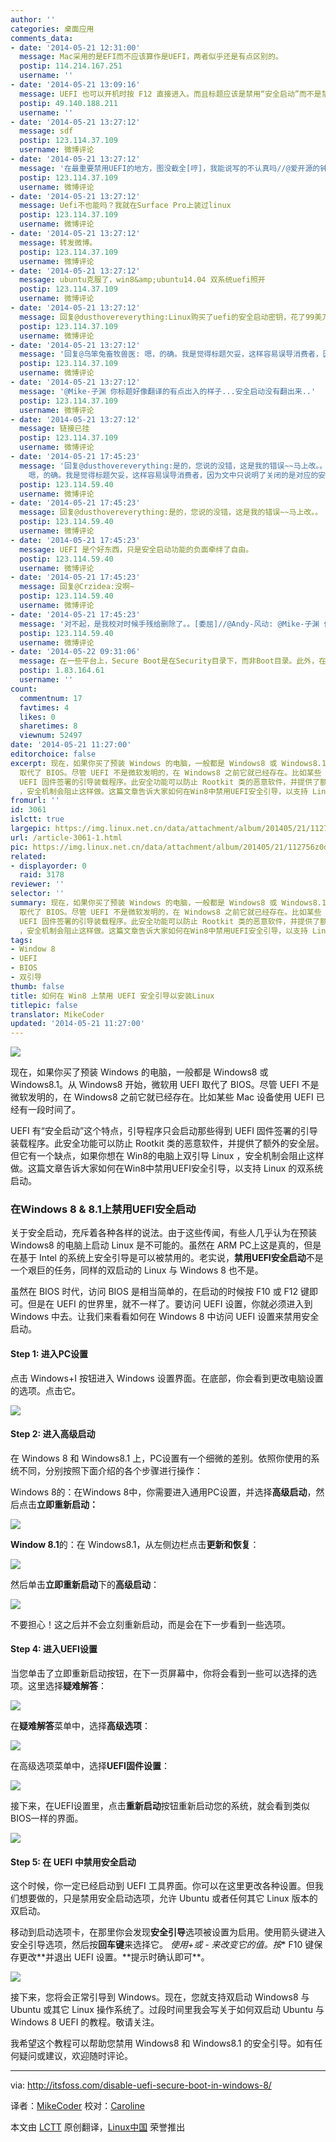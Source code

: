 ```yaml
---
author: ''
categories: 桌面应用
comments_data:
- date: '2014-05-21 12:31:00'
  message: Mac采用的是EFI而不应该算作是UEFI，两者似乎还是有点区别的。
  postip: 114.214.167.251
  username: ''
- date: '2014-05-21 13:09:16'
  message: UEFI 也可以开机时按 F12 直接进入。而且标题应该是禁用“安全启动”而不是禁用 UEFI ，这样会误导别人以为
  postip: 49.140.188.211
  username: ''
- date: '2014-05-21 13:27:12'
  message: sdf
  postip: 123.114.37.109
  username: 微博评论
- date: '2014-05-21 13:27:12'
  message: '在最重要禁用UEFI的地方，图没截全[哼]，我能说写的不认真吗//@爱开源的钟情GNOME: sdf'
  postip: 123.114.37.109
  username: 微博评论
- date: '2014-05-21 13:27:12'
  message: Uefi不也能吗？我就在Surface Pro上装过linux
  postip: 123.114.37.109
  username: 微博评论
- date: '2014-05-21 13:27:12'
  message: 转发微博。
  postip: 123.114.37.109
  username: 微博评论
- date: '2014-05-21 13:27:12'
  message: ubuntu克服了，win8&amp;ubuntu14.04 双系统uefi照开
  postip: 123.114.37.109
  username: 微博评论
- date: '2014-05-21 13:27:12'
  message: 回复@dusthovereverything:Linux购买了uefi的安全启动密钥，花了99美刀。其对应的公钥控制在微软手里。如果微软宣布废除公钥，那linux就无法安装在uefi的电脑上了。
  postip: 123.114.37.109
  username: 微博评论
- date: '2014-05-21 13:27:12'
  message: '回复@乌笨兔畜牧兽医: 嗯，的确。我是觉得标题欠妥，这样容易误导消费者，因为文中只说明了关闭的是对应的安全策略而不是整个UEFI'
  postip: 123.114.37.109
  username: 微博评论
- date: '2014-05-21 13:27:12'
  message: '@Mike-子渊 你标题好像翻译的有点出入的样子...安全启动没有翻出来..'
  postip: 123.114.37.109
  username: 微博评论
- date: '2014-05-21 13:27:12'
  message: 链接已挂
  postip: 123.114.37.109
  username: 微博评论
- date: '2014-05-21 17:45:23'
  message: '回复@dusthovereverything:是的，您说的没错，这是我的错误~~马上改。。 //@dusthovereverything:回复@乌笨兔畜牧兽医:
    嗯，的确。我是觉得标题欠妥，这样容易误导消费者，因为文中只说明了关闭的是对应的安全策略而不是整个UEFI'
  postip: 123.114.59.40
  username: 微博评论
- date: '2014-05-21 17:45:23'
  message: 回复@dusthovereverything:是的，您说的没错，这是我的错误~~马上改。。
  postip: 123.114.59.40
  username: 微博评论
- date: '2014-05-21 17:45:23'
  message: UEFI 是个好东西，只是安全启动功能的负面牵绊了自由。
  postip: 123.114.59.40
  username: 微博评论
- date: '2014-05-21 17:45:23'
  message: 回复@Crzidea:没啊~
  postip: 123.114.59.40
  username: 微博评论
- date: '2014-05-21 17:45:23'
  message: '对不起，是我校对时候手残给删除了。。[委屈]//@Andy-风动: @Mike-子渊 你标题好像翻译的有点出入的样子...安全启动没有翻出来..'
  postip: 123.114.59.40
  username: 微博评论
- date: '2014-05-22 09:31:06'
  message: 在一些平台上，Secure Boot是在Security目录下，而非Boot目录。此外，在一些平台上，Secure Boot与CSM的设
  postip: 1.83.164.61
  username: ''
count:
  commentnum: 17
  favtimes: 4
  likes: 0
  sharetimes: 8
  viewnum: 52497
date: '2014-05-21 11:27:00'
editorchoice: false
excerpt: 现在，如果你买了预装 Windows 的电脑，一般都是 Windows8 或 Windows8.1。从 Windows8 开始，微软用 UEFI
  取代了 BIOS。尽管 UEFI 不是微软发明的，在 Windows8 之前它就已经存在。比如某些 Mac 设备使用 UEFI 已经有一段时间了。 UEFI 有安全启动这个特点，引导程序只会启动那些得到
  UEFI 固件签署的引导装载程序。此安全功能可以防止 Rootkit 类的恶意软件，并提供了额外的安全层。但它有一个缺点，如果你想在 Win8的电脑上双引导 Linux
  ，安全机制会阻止这样做。这篇文章告诉大家如何在Win8中禁用UEFI安全引导，以支持 Linux 的双系统
fromurl: ''
id: 3061
islctt: true
largepic: https://img.linux.net.cn/data/attachment/album/201405/21/112756z0d3kyigfvdgiov3.jpeg
url: /article-3061-1.html
pic: https://img.linux.net.cn/data/attachment/album/201405/21/112756z0d3kyigfvdgiov3.jpeg.thumb.jpg
related:
- displayorder: 0
  raid: 3178
reviewer: ''
selector: ''
summary: 现在，如果你买了预装 Windows 的电脑，一般都是 Windows8 或 Windows8.1。从 Windows8 开始，微软用 UEFI
  取代了 BIOS。尽管 UEFI 不是微软发明的，在 Windows8 之前它就已经存在。比如某些 Mac 设备使用 UEFI 已经有一段时间了。 UEFI 有安全启动这个特点，引导程序只会启动那些得到
  UEFI 固件签署的引导装载程序。此安全功能可以防止 Rootkit 类的恶意软件，并提供了额外的安全层。但它有一个缺点，如果你想在 Win8的电脑上双引导 Linux
  ，安全机制会阻止这样做。这篇文章告诉大家如何在Win8中禁用UEFI安全引导，以支持 Linux 的双系统
tags:
- Window 8
- UEFI
- BIOS
- 双引导
thumb: false
title: 如何在 Win8 上禁用 UEFI 安全引导以安装Linux
titlepic: false
translator: MikeCoder
updated: '2014-05-21 11:27:00'
---
```


![](/data/attachment/album/201405/21/112756z0d3kyigfvdgiov3.jpeg)


现在，如果你买了预装 Windows 的电脑，一般都是 Windows8 或 Windows8.1。从 Windows8 开始，微软用 UEFI 取代了 BIOS。尽管 UEFI 不是微软发明的，在 Windows8 之前它就已经存在。比如某些 Mac 设备使用 UEFI 已经有一段时间了。


UEFI 有“安全启动”这个特点，引导程序只会启动那些得到 UEFI 固件签署的引导装载程序。此安全功能可以防止 Rootkit 类的恶意软件，并提供了额外的安全层。但它有一个缺点，如果你想在 Win8的电脑上双引导 Linux ，安全机制会阻止这样做。这篇文章告诉大家如何在Win8中禁用UEFI安全引导，以支持 Linux 的双系统启动。


### 在Windows 8 & 8.1上禁用UEFI安全启动


关于安全启动，充斥着各种各样的说法。由于这些传闻，有些人几乎认为在预装 Windows8 的电脑上启动 Linux 是不可能的。虽然在 ARM PC上这是真的，但是在基于 Intel 的系统上安全引导是可以被禁用的。老实说，**禁用UEFI安全启动**不是一个艰巨的任务，同样的双启动的 Linux 与 Windows 8 也不是。


虽然在 BIOS 时代，访问 BIOS 是相当简单的，在启动的时候按 F10 或 F12 键即可。但是在 UEFI 的世界里，就不一样了。要访问 UEFI 设置，你就必须进入到 Windows 中去。让我们来看看如何在 Windows 8 中访问 UEFI 设置来禁用安全启动。


#### Step 1: 进入PC设置


点击 Windows+I 按钮进入 Windows 设置界面。在底部，你会看到更改电脑设置的选项。点击它。


![](/data/attachment/album/201405/21/112757c19oe2y3xr0euo3u.jpeg)


#### Step 2: 进入高级启动


在 Windows 8 和 Windows8.1 上，PC设置有一个细微的差别。依照你使用的系统不同，分别按照下面介绍的各个步骤进行操作：


Windows 8的：在Windows 8中，你需要进入通用PC设置，并选择**高级启动**，然后点击**立即重新启动：**


![](/data/attachment/album/201405/21/112757ainlaiuossallpwa.jpg)


**Window 8.1**的：在 Windows8.1，从左侧边栏点击**更新和恢复**：


![](/data/attachment/album/201405/21/112757su1k1tq2vh2y7fy1.jpeg)


然后单击**立即重新启动**下的**高级启动**：


![](/data/attachment/album/201405/21/112758fj6fq4itgrn67r3t.jpeg)


不要担心！这之后并不会立刻重新启动，而是会在下一步看到一些选项。


#### Step 4: 进入UEFI设置


当您单击了立即重新启动按钮，在下一页屏幕中，你将会看到一些可以选择的选项。这里选择**疑难解答**：


![](/data/attachment/album/201405/21/112758f0fu6uuvixiziiav.jpg)


在**疑难解答**菜单中，选择**高级选项**：


![](/data/attachment/album/201405/21/112759u8c7w7cwqswaqwks.jpg)


在高级选项菜单中，选择**UEFI固件设置**：


![](/data/attachment/album/201405/21/112759jtnqlhfqt1n8diil.jpg)


接下来，在UEFI设置里，点击**重新启动**按钮重新启动您的系统，就会看到类似BIOS一样的界面。


![](/data/attachment/album/201405/21/112800b7tgwmghqvsuc44z.jpg)


#### Step 5: 在 UEFI 中禁用安全启动


这个时候，你一定已经启动到 UEFI 工具界面。你可以在这里更改各种设置。但我们想要做的，只是禁用安全启动选项，允许 Ubuntu 或者任何其它 Linux 版本的双启动。


移动到启动选项卡，在那里你会发现**安全引导**选项被设置为启用。使用箭头键进入安全引导选项，然后按**回车键**来选择它。 *使用+或 - 来改变它的值。按*\* F10 键保存更改**并退出 UEFI 设置。**提示时确认即可\*\*。


![](/data/attachment/album/201405/21/112800zu6b77l7c6z35b37.jpg)


接下来，您将会正常引导到 Windows。现在，您就支持双启动 Windows8 与 Ubuntu 或其它 Linux 操作系统了。过段时间里我会写关于如何双启动 Ubuntu 与 Windows 8 UEFI 的教程。敬请关注。


我希望这个教程可以帮助您禁用 Windows8 和 Windows8.1 的安全引导。如有任何疑问或建议，欢迎随时评论。




---


via: <http://itsfoss.com/disable-uefi-secure-boot-in-windows-8/>


译者：[MikeCoder](https://github.com/MikeCoder) 校对：[Caroline](https://github.com/carolinewuyan)


本文由 [LCTT](https://github.com/LCTT/TranslateProject) 原创翻译，[Linux中国](http://linux.cn/) 荣誉推出
